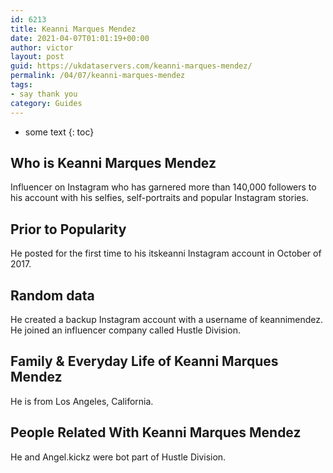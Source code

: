 ```yaml
---
id: 6213
title: Keanni Marques Mendez
date: 2021-04-07T01:01:19+00:00
author: victor
layout: post
guid: https://ukdataservers.com/keanni-marques-mendez/
permalink: /04/07/keanni-marques-mendez
tags:
- say thank you
category: Guides
---
```


* some text
{: toc}


## Who is Keanni Marques Mendez



Influencer on Instagram who has garnered more than 140,000 followers to his account with his selfies, self-portraits and popular Instagram stories.

                
                
                
## Prior to Popularity



He posted for the first time to his itskeanni Instagram account in October of 2017.

                
                
                
## Random data



He created a backup Instagram account with a username of keannimendez. He joined an influencer company called Hustle Division.

                
                
                
## Family & Everyday Life of Keanni Marques Mendez



He is from Los Angeles, California.

                
                
                
## People Related With Keanni Marques Mendez



He and Angel.kickz were bot part of Hustle Division.

                
              
            
          
          
          